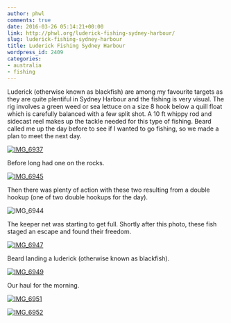 ```yaml
---
author: phwl
comments: true
date: 2016-03-26 05:14:21+00:00
link: http://phwl.org/luderick-fishing-sydney-harbour/
slug: luderick-fishing-sydney-harbour
title: Luderick Fishing Sydney Harbour
wordpress_id: 2409
categories:
- australia
- fishing
---
```


Luderick (otherwise known as blackfish) are among my favourite targets as they are quite plentiful in Sydney Harbour and the fishing is very visual. The rig involves a green weed or sea lettuce on a size 8 hook below a quill float which is carefully balanced with a few split shot. A 10 ft whippy rod and sidecast reel makes up the tackle needed for this type of fishing. Beard called me up the day before to see if I wanted to go fishing, so we made a plan to meet the next day.

[![IMG_6937](http://phwl.org/wp-content/uploads/2016/03/IMG_6937.jpg)](http://phwl.org/wp-content/uploads/2016/03/IMG_6937.jpg)

<!-- more -->

Before long had one on the rocks.

[![IMG_6945](http://phwl.org/wp-content/uploads/2016/03/IMG_6945.jpg)](http://phwl.org/wp-content/uploads/2016/03/IMG_6945.jpg)

Then there was plenty of action with these two resulting from a double hookup (one of two double hookups for the day).

![IMG_6944](http://phwl.org/wp-content/uploads/2016/03/IMG_6944.jpg)

The keeper net was starting to get full. Shortly after this photo, these fish staged an escape and found their freedom.

[![IMG_6947](http://phwl.org/wp-content/uploads/2016/03/IMG_6947.jpg)](http://phwl.org/wp-content/uploads/2016/03/IMG_6947.jpg)

Beard landing a luderick (otherwise known as blackfish).

[![IMG_6949](http://phwl.org/wp-content/uploads/2016/03/IMG_6949.jpg)](http://phwl.org/wp-content/uploads/2016/03/IMG_6949.jpg)

Our haul for the morning.

[![IMG_6951](http://phwl.org/wp-content/uploads/2016/03/IMG_6951.jpg)](http://phwl.org/wp-content/uploads/2016/03/IMG_6951.jpg)

[![IMG_6952](http://phwl.org/wp-content/uploads/2016/03/IMG_6952.jpg)](http://phwl.org/wp-content/uploads/2016/03/IMG_6952.jpg)


